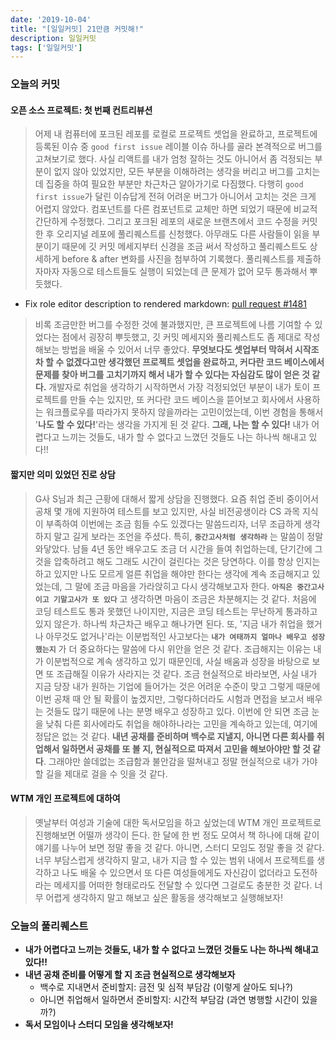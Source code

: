 ```yaml
---
date: '2019-10-04'
title: "[일일커밋] 21만큼 커밋해!"
description: 일일커밋
tags: ['일일커밋']
---
```


### 오늘의 커밋

#### 오픈 소스 프로젝트: 첫 번째 컨트리뷰션
> 어제 내 컴퓨터에 포크된 레포를 로컬로 프로젝트 셋업을 완료하고, 프로젝트에 등록된 이슈 중 `good first issue` 레이블 이슈 하나를 골라 본격적으로 버그를 고쳐보기로 했다. 사실 리액트를 내가 엄청 잘하는 것도 아니어서 좀 걱정되는 부분이 없지 않아 있었지만, 모든 부분을 이해하려는 생각을 버리고 버그를 고치는데 집중을 하여 필요한 부분만 차근차근 알아가기로 다짐했다. 다행히 `good first issue`가 달린 이슈답게 전혀 어려운 버그가 아니어서 고치는 것은 크게 어렵지 않았다. 컴포넌트를 다른 컴포넌트로 교체만 하면 되었기 때문에 비교적 간단하게 수정했다. 그리고 포크된 레포의 새로운 브랜츠에서 코드 수정을 커밋한 후 오리지널 레포에 풀리퀘스트를 신청했다. 아무래도 다른 사람들이 읽을 부분이기 때문에 깃 커밋 메세지부터 신경을 조금 써서 작성하고 풀리퀘스트도 상세하게 before & after 변화를 사진을 첨부하여 기록했다. 풀리퀘스트를 제출하자마자 자동으로 테스트들도 실행이 되었는데 큰 문제가 없어 모두 통과해서 뿌듯했다. 

- Fix role editor description to rendered markdown: [pull request #1481](https://github.com/taskcluster/taskcluster/pull/1481)

> 비록 조금만한 버그를 수정한 것에 불과했지만, 큰 프로젝트에 나름 기여할 수 있었다는 점에서 굉장히 뿌듯했고, 깃 커밋 메세지와 풀리퀘스트도 좀 제대로 작성해보는 방법을 배울 수 있어서 너무 좋았다. __무엇보다도 셋업부터 막혀서 시작조차 할 수 없겠다고만 생각했던 프로젝트 셋업을 완료하고, 커다란 코드 베이스에서 문제를 찾아 버그를 고치기까지 해서 내가 할 수 있다는 자심감도 많이 얻은 것 같다.__ 개발자로 취업을 생각하기 시작하면서 가장 걱정되었던 부분이 내가 토이 프로젝트를 만들 수는 있지만, 또 커다란 코드 베이스을 뜯어보고 회사에서 사용하는 워크플로우를 따라가지 못하지 않을까라는 고민이었는데, 이번 경험을 통해서 '__나도 할 수 있다!__'라는 생각을 가지게 된 것 같다. 
__그래, 나는 할 수 있다!__ 내가 어렵다고 느끼는 것들도, 내가 할 수 없다고 느꼈던 것들도 나는 하나씩 해내고 있다!! 

#### 짧지만 의미 있었던 진로 상담
> G사 S님과 최근 근황에 대해서 짧게 상담을 진행했다. 요즘 취업 준비 중이어서 공채 몇 개에 지원하여 테스트를 보고 있지만, 사실 비전공생이라 CS 과목 지식이 부족하여 이번에는 조금 힘들 수도 있겠다는 말씀드리자, 너무 조급하게 생각하지 말고 길게 보라는 조언을 주셨다. 특히, __`중간고사처럼 생각하라`__ 는 말씀이 정말 와닿았다. 남들 4년 동안 배우고도 조금 더 시간을 들여 취업하는데, 단기간에 그것을 압축하려고 해도 그래도 시간이 걸린다는 것은 당연하다. 이를 항상 인지는 하고 있지만 나도 모르게 얼른 취업을 해야만 한다는 생각에 계속 조급해지고 있었는데, 그 말에 조금 마음을 가라앉히고 다시 생각해보고자 한다. __`아직은 중간고사이고 기말고사가 또 있다`__ 고 생각하면 마음이 조금은 차분해지는 것 같다. 처음에 코딩 테스트도 통과 못했던 나이지만, 지금은 코딩 테스트는 무난하게 통과하고 있지 않은가. 하나씩 차근차근 배우고 해나가면 된다. 또, '지금 내가 취업을 했거나 아무것도 없거나'라는 이분법적인 사고보다는 __`내가 여태까지 얼마나 배우고 성장했는지`__ 가 더 중요하다는 말씀에 다시 위안을 얻은 것 같다. 조급해지는 이유는 내가 이분법적으로 계속 생각하고 있기 때문인데, 사실 배움과 성장을 바탕으로 보면 또 조급해질 이유가 사라지는 것 같다. 조금 현실적으로 바라보면, 사실 내가 지금 당장 내가 원하는 기업에 들어가는 것은 어려운 수준이 맞고 그렇게 때문에 이번 공채 때 안 될 확률이 높겠지만, 그렇다하더라도 시험과 면접을 보고서 배우는 것들도 많기 때문에 나는 분명 배우고 성장하고 있다. 이번에 안 되면 조금 눈을 낮춰 다른 회사에라도 취업을 해야하나라는 고민을 계속하고 있는데, 여기에 정답은 없는 것 같다. __내년 공채를 준비하며 백수로 지낼지, 아니면 다른 회사를 취업해서 일하면서 공채를 또 볼 지, 현실적으로 따져서 고민을 해보아야만 할 것 같다__. 그래야만 쓸데없는 조급함과 불안감을 떨쳐내고 정말 현실적으로 내가 가야할 길을 제대로 걸을 수 잇을 것 같다.

#### WTM 개인 프로젝트에 대하여
> 옛날부터 여성과 기술에 대한 독서모임을 하고 싶었는데 WTM 개인 프로젝트로 진행해보면 어떨까 생각이 든다. 한 달에 한 번 정도 모여서 책 하나에 대해 같이 얘기를 나누어 보면 정말 좋을 것 같다. 아니면, 스터디 모임도 정말 좋을 것 같다. 너무 부담스럽게 생각하지 말고, 내가 지금 할 수 있는 범위 내에서 프로젝트를 생각하고 나도 배울 수 있으면서 또 다른 여성들에게도 자신감이 없더라고 도전하라는 메세지를 어떠한 형태로라도 전달할 수 있다면 그걸로도 충분한 것 같다. 너무 어렵게 생각하지 말고 해보고 싶은 활동을 생각해보고 실행해보자!

### 오늘의 풀리퀘스트
- __내가 어렵다고 느끼는 것들도, 내가 할 수 없다고 느꼈던 것들도 나는 하나씩 해내고 있다!!__
- __내년 공채 준비를 어떻게 할 지 조금 현실적으로 생각해보자__
    - 백수로 지내면서 준비할지: 금전 및 심적 부담감 (이렇게 살아도 되나?)
    - 아니면 취업해서 일하면서 준비할지: 시간적 부담감 (과연 병행할 시간이 있을까?)
- __독서 모임이나 스터디 모임을 생각해보자!__